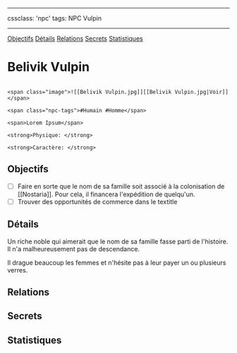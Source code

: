 
---

cssclass: 'npc'
tags: NPC Vulpin

---
<span class="nav">[Objectifs](#Objectifs) [Détails](#Détails)  [Relations](#Relations) [Secrets](#Secrets) [Statistiques](#Statistiques)</span>

# Belivik Vulpin

```ad-desc

<span class="image">![[Belivik Vulpin.jpg]][[Belivik Vulpin.jpg|Voir]]</span>

<span class="npc-tags">#Humain #Homme</span>

<span>Lorem Ipsum</span>

<strong>Physique: </strong>

<strong>Caractère: </strong>
```

## Objectifs
- [ ] Faire en sorte que le nom de sa famille soit associé à la colonisation de [[Nostaria]]. Pour cela, il financera l'expédition de quelqu'un.
- [ ] Trouver des opportunités de commerce dans le textitle

## Détails
Un riche noble qui aimerait que le nom de sa famille fasse parti de l'histoire. Il n'a malheureusement pas de descendance.

Il drague beaucoup les femmes et n'hésite pas à leur payer un ou plusieurs verres.

## Relations

## Secrets

## Statistiques
